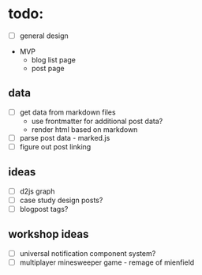 # todo:
- [ ] general design
- MVP
  - blog list page
  - post page

## data
- [ ] get data from markdown files
  - use frontmatter for additional post data?
  - render html based on markdown
- [ ] parse post data - marked.js
- [ ] figure out post linking

## ideas
- [ ] d2js graph
- [ ] case study design posts?
- [ ] blogpost tags?

## workshop ideas
- [ ] universal notification component system?
- [ ] multiplayer minesweeper game - remage of mienfield